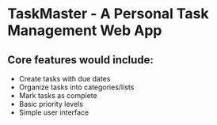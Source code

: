 # TaskMaster - A Personal Task Management Web App

## Core features would include:

* Create tasks with due dates
* Organize tasks into categories/lists
* Mark tasks as complete
* Basic priority levels
* Simple user interface


